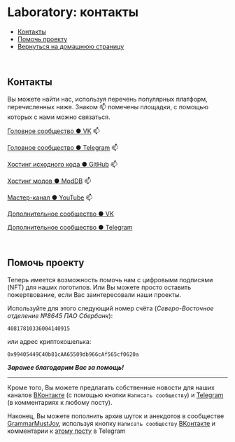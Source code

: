 # Laboratory: контакты

- [Контакты](#section)
- [Помочь проекту](#section-1)
- [Вернуться на домашнюю страницу](https://adslbarxatov.github.io/DPArray/ru)

&nbsp;



## Контакты

Вы можете найти нас, используя перечень популярных платформ, перечисленных ниже.
Знаком :mailbox: помечены площадки, с помощью которых с нами можно связаться.

[Головное сообщество &#x25CF; VK](https://vk.com/rd_aaow_fdl) :mailbox:

[Головное сообщество &#x25CF; Telegram](https://t.me/rd_aaow_fdl) :mailbox:

[Хостинг исходного кода &#x25CF; GitHub](https://github.com/adslbarxatov) :mailbox:

[Хостинг модов &#x25CF; ModDB](https://moddb.com/members/rd-aaow-fdl) :mailbox:

[Мастер-канал &#x25CF; YouTube](https://youtube.com/c/rdaaowfdl) :mailbox:

[Дополнительное сообщество &#x25CF; VK](https://vk.com/grammarmustjoy)

[Дополнительное сообщество &#x25CF; Telegram](https://t.me/grammarmustjoy)

&nbsp;



## Помочь проекту

Теперь имеется возможность помочь нам с цифровыми подписями (NFT) для наших логотипов.
Или Вы можете просто оставить пожертвование, если Вас заинтересовали наши проекты.

Используйте для этого следующий номер счёта (*Северо-Восточное отделение №8645 ПАО Сбербанк*):

```40817810336004140915```

или адрес криптокошелька:

```0x99405449C40b81cAA65509db966cAf565cf0620a```

***Заранее благодарим Вас за помощь!***

---

Кроме того, Вы можете предлагать собственные новости для наших каналов [ВКонтакте](https://vk.com/rd_aaow_fdl)
(с помощью кнопки `Написать сообществу`) и [Telegram](https://t.me/rd_aaow_fdl) (в комментариях к любому посту).

Наконец, Вы можете пополнить архив шуток и анекдотов в сообществе [GrammarMustJoy](https://adslbarxatov.github.io/UniNotifier/GMJ),
используя кнопку `Написать сообществу` [ВКонтакте](https://vk.com/grammarmustjoy) и комментарии к [этому посту](https://t.me/rd_aaow_fdl/747?comment) в Telegram
